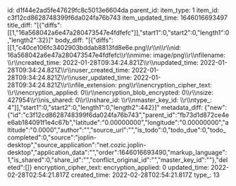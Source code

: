 id: d1f44e2ad5fe47629fc8c5013e6604da
parent_id: 
item_type: 1
item_id: c3f12cd8628748399f6da024fa76b743
item_updated_time: 1646016693497
title_diff: "[{\"diffs\":[[1,\"16a568042a6e47a280473547e4fdfefc\"]],\"start1\":0,\"start2\":0,\"length1\":0,\"length2\":32}]"
body_diff: "[{\"diffs\":[[1,\"c40ce106fc3402903bddab8813fd8e6e.png\\\r\\\n\\\r\\\nid: 16a568042a6e47a280473547e4fdfefc\\\r\\\nmime: image/png\\\r\\\nfilename: \\\r\\\ncreated_time: 2022-01-28T09:34:24.821Z\\\r\\\nupdated_time: 2022-01-28T09:34:24.821Z\\\r\\\nuser_created_time: 2022-01-28T09:34:24.821Z\\\r\\\nuser_updated_time: 2022-01-28T09:34:24.821Z\\\r\\\nfile_extension: png\\\r\\\nencryption_cipher_text: \\\r\\\nencryption_applied: 0\\\r\\\nencryption_blob_encrypted: 0\\\r\\\nsize: 427954\\\r\\\nis_shared: 0\\\r\\\nshare_id: \\\r\\\nmaster_key_id: \\\r\\\ntype_: 4\"]],\"start1\":0,\"start2\":0,\"length1\":0,\"length2\":442}]"
metadata_diff: {"new":{"id":"c3f12cd8628748399f6da024fa76b743","parent_id":"fb73d1d872ce4ee6ab184091f1e4c67b","latitude":"0.00000000","longitude":"0.00000000","altitude":"0.0000","author":"","source_url":"","is_todo":0,"todo_due":0,"todo_completed":0,"source":"joplin-desktop","source_application":"net.cozic.joplin-desktop","application_data":"","order":1646016693490,"markup_language":1,"is_shared":0,"share_id":"","conflict_original_id":"","master_key_id":""},"deleted":[]}
encryption_cipher_text: 
encryption_applied: 0
updated_time: 2022-02-28T02:54:21.817Z
created_time: 2022-02-28T02:54:21.817Z
type_: 13